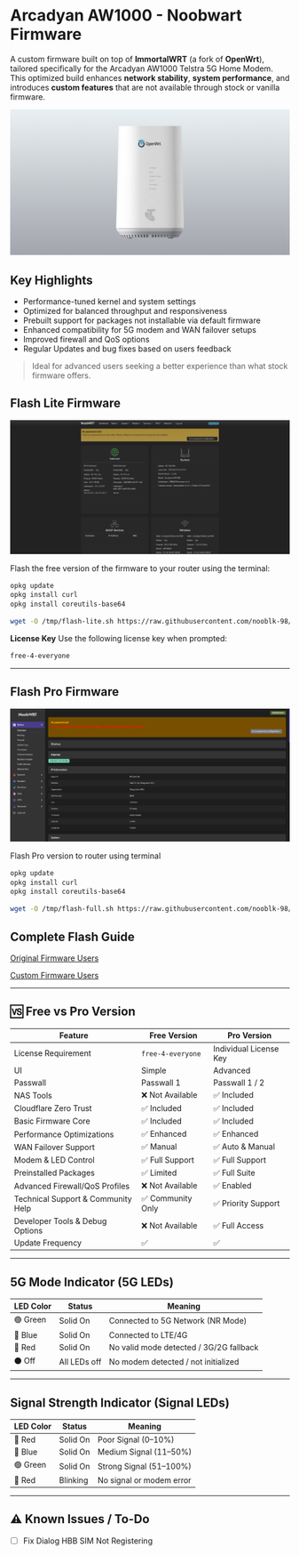 # Arcadyan AW1000 - Noobwart Firmware

A custom firmware built on top of **ImmortalWRT** (a fork of **OpenWrt**), tailored specifically for the Arcadyan AW1000 Telstra 5G Home Modem. This optimized build enhances **network stability**, **system performance**, and introduces **custom features** that are not available through stock or vanilla firmware.

![Sitemap Uploader Screenshot](/images/main.png)

## Key Highlights

* Performance-tuned kernel and system settings
* Optimized for balanced throughput and responsiveness
* Prebuilt support for packages not installable via default firmware
* Enhanced compatibility for 5G modem and WAN failover setups
* Improved firewall and QoS options
* Regular Updates and bug fixes based on users feedback

> Ideal for advanced users seeking a better experience than what stock firmware offers.

## Flash Lite Firmware

![Sitemap Uploader Screenshot](/images/lite-dash.png)

Flash the free version of the firmware to your router using the terminal:
```bash
opkg update
opkg install curl
opkg install coreutils-base64
```
```bash
wget -O /tmp/flash-lite.sh https://raw.githubusercontent.com/nooblk-98/arcadyan-aw1000-mod-firmware/refs/heads/main/flash/flash-lite.sh && chmod +x /tmp/flash-lite.sh && sh /tmp/flash-lite.sh
```

**License Key**
Use the following license key when prompted:

```bash
free-4-everyone
```

---

## Flash Pro Firmware

![Sitemap Uploader Screenshot](/images/full-dash.png)

Flash Pro version to router using terminal 

```bash
opkg update
opkg install curl
opkg install coreutils-base64
```

```bash
wget -O /tmp/flash-full.sh https://raw.githubusercontent.com/nooblk-98/arcadyan-aw1000-mod-firmware/refs/heads/main/flash/flash-full.sh && chmod +x /tmp/flash-full.sh && sh /tmp/flash-full.sh

```

## Complete Flash Guide

[Original Firmware Users](./guide/o-firmware.md) 

[Custom Firmware Users](./guide/m-firmware.md) 
    
---

## 🆚 Free vs Pro Version

| **Feature**                            | **Free Version**  | **Pro Version**        |
| -------------------------------------- | ----------------- | ---------------------- |
| License Requirement                 | `free-4-everyone` | Individual License Key |
| UI                                     | Simple         | Advanced                 |
| Passwall                                 | Passwall 1      | Passwall 1  / 2             |
| NAS Tools                            | ❌ Not Available     | ✅ Included             |
| Cloudflare Zero Trust                          | ✅ Included      | ✅ Included             |
| Basic Firmware Core                 | ✅ Included        | ✅ Included             |
| Performance Optimizations           | ✅ Enhanced        | ✅ Enhanced             |
| WAN Failover Support                | ✅ Manual          | ✅ Auto & Manual        |
| Modem & LED Control                 | ✅ Full Support    | ✅ Full Support         |
| Preinstalled Packages               | ✅ Limited         | ✅ Full Suite           |
| Advanced Firewall/QoS Profiles      | ❌ Not Available   | ✅ Enabled              |
| Technical Support & Community Help | ✅ Community Only  | ✅ Priority Support     |
| Developer Tools & Debug Options     | ❌ Not Available   | ✅ Full Access          |
| Update Frequency                    | ✅                 | ✅                      |

---


## **5G Mode Indicator (5G LEDs)**

| LED Color | Status       | Meaning                                 |
| --------- | ------------ | --------------------------------------- |
| 🟢 Green  | Solid On     | Connected to 5G Network (NR Mode)       |
| 🔵 Blue   | Solid On     | Connected to LTE/4G                     |
| 🔴 Red    | Solid On     | No valid mode detected / 3G/2G fallback |
| ⚫ Off     | All LEDs off | No modem detected / not initialized     |

---


## **Signal Strength Indicator (Signal LEDs)**

| LED Color | Status   | Meaning                  |
| --------- | -------- | ------------------------ |
| 🔴 Red    | Solid On | Poor Signal (0–10%)      |
| 🔵 Blue   | Solid On | Medium Signal (11–50%)   |
| 🟢 Green  | Solid On | Strong Signal (51–100%)  |
| 🔴 Red    | Blinking | No signal or modem error |

---

## ⚠️ Known Issues / To-Do

  * [ ] Fix Dialog HBB SIM Not Registering



